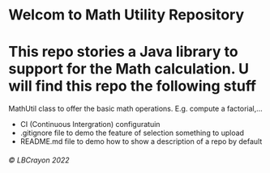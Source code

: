 # Welcom to Math Utility Repository
# This repo stories a Java library to support for the Math calculation. U will find this repo the following stuff

MathUtil class to offer the basic math operations. E.g. compute a factorial,...

* CI (Continuous Intergration) configuratuin
* .gitignore file to demo the feature of selection something to upload
* README.md file to demo how to show a description of a repo by default
###### © LBCrayon 2022
